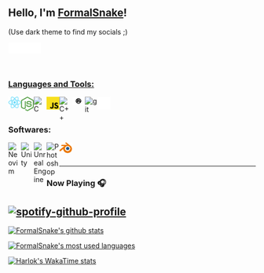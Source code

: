 ## Hello, I'm <a href="https://www.formalsnake.dev" target="_blank">FormalSnake</a>!
(Use dark theme to find my socials ;)

<a href="https://www.formalsnake.dev" target="_blank"><img align="left" alt="formalsnake.dev" width="22px" src="https://github.com/FormalSnake/FormalSnake/blob/main/images/www.svg" /></a>
<a href="https://www.linkedin.com/in/kyan-de-sutter-b87a2b200/" target="_blank"><img align="left" alt="Kyan De Sutter | LinkedIn" width="22px" src="https://github.com/FormalSnake/FormalSnake/blob/main/images/linkedin.svg" />
<a href="https://www.twitter.com/FormalSnake" target="_blank"><img align="left" alt="FormalSnake | Twitter" width="22px" src="https://github.com/FormalSnake/FormalSnake/blob/main/images/twitter.svg" />

<br />
<br />
<br />

### Languages and Tools:


<a href="https://reactjs.org/" target="_blank"><img align="left" alt="REACT" width="26px" src="https://github.com/FormalSnake/FormalSnake/blob/main/images/react.png" /></a>
<a href="https://nodejs.org/en/" target="_blank"> <img align="left" alt="NODEJS" width="26px" src="https://github.com/FormalSnake/FormalSnake/blob/main/images/nodejs.png"/> </a>
<a href="https://learn.microsoft.com/en-us/dotnet/csharp/" target="_blank"> <img align="left" alt="C" width="26px" src="https://cdn.worldvectorlogo.com/logos/c--4.svg"/> </a>
<a href="https://www.javascript.com/" target="_blank"> <img align="left" alt="C" width="26px" src="https://github.com/FormalSnake/FormalSnake/blob/main/images/js.png"/> </a>
<a href="https://www.typescriptlang.org/" target="_blank"> <img align="left" alt="C++" width="26px" src="https://upload.wikimedia.org/wikipedia/commons/thumb/4/4c/Typescript_logo_2020.svg/1200px-Typescript_logo_2020.svg.png"/> </a>
  <a href="https://www.rust-lang.org/" target="_blank"> <img align="left" alt="C" width="26px" src="https://github.com/FormalSnake/FormalSnake/blob/main/images/rust.svg"/> </a>
<a href="https://git-scm.com/" target="_blank"> <img align="left" alt="git" width="26px" src="https://www.vectorlogo.zone/logos/git-scm/git-scm-icon.svg"/> </a>
<img align="left" alt="GitHub" width="26px" src="https://github.com/Aakarsh-B/trying-repos/blob/master/github.svg" />
<br />
<br />
### Softwares:

<img align="left" alt="Neovim" width="26px" src="https://upload.wikimedia.org/wikipedia/commons/thumb/3/3a/Neovim-mark.svg/1680px-Neovim-mark.svg.png" />
<a href="https://unity.com/" target="_blank"> <img align="left" alt="Unity" width="26px" src="https://cdn-icons-png.flaticon.com/512/5969/5969294.png"/> </a> 
<a href="https://www.unrealengine.com/en-US/" target="_blank"> <img align="left" alt="Unreal Engine" width="26px" src="https://upload.wikimedia.org/wikipedia/commons/thumb/d/da/Unreal_Engine_Logo.svg/986px-Unreal_Engine_Logo.svg.png"/> </a> 
<a href="https://godotengine.org/" target="_blank"> <img align="left" alt="Photoshop" width="26px" src="https://upload.wikimedia.org/wikipedia/commons/thumb/6/6a/Godot_icon.svg/1200px-Godot_icon.svg.png"/> </a>
<a href="https://www.blender.org" target="_blank"> <img align="left" alt="Photoshop" width="26px" src="https://github.com/Aakarsh-B/trying-repos/blob/master/blender.png?raw=true"/> </a>


<br />
<br />

---



### Now Playing 🎧

[![spotify-github-profile](https://spotify-github-profile.vercel.app/api/view?uid=315qmm6yvpgxqy4mlfcvalkidul4&cover_image=true&theme=natemoo-re&show_offline=false&background_color=121212&interchange=false&bar_color=53b14f&bar_color_cover=false)](https://spotify-github-profile.vercel.app/api/view?uid=315qmm6yvpgxqy4mlfcvalkidul4&redirect=true)
<br/>
---

[![FormalSnake's github stats](https://github-readme-stats.vercel.app/api?username=FormalSnake&include_all_commits=true&count_private=true&show_icons=true&line_height=20&title_color=FFFFFF&icon_color=FFFFFF&text_color=FFFFFF&bg_color=0D1117)](https://github.com/anuraghazra/github-readme-stats)
  
[![FormalSnake's most used languages](https://github-readme-stats.vercel.app/api/top-langs?username=FormalSnake&layout=compact&include_all_commits=true&count_private=true&show_icons=true&line_height=20&title_color=FFFFFF&icon_color=FFFFFF&text_color=FFFFFF&bg_color=0D1117)](https://github.com/anuraghazra/github-readme-stats)

[![Harlok's WakaTime stats](https://github-readme-stats.vercel.app/api/wakatime?username=formalsnake&layout=compact&show_icons=true&line_height=20&title_color=FFFFFF&icon_color=FFFFFF&text_color=FFFFFF&bg_color=0D1117)](https://github.com/anuraghazra/github-readme-stats)
